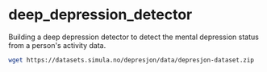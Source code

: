 # deep_depression_detector
Building a deep depression detector to detect the mental depression status from a person's activity data.

```bash
wget https://datasets.simula.no/depresjon/data/depresjon-dataset.zip
```
